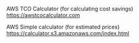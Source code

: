 AWS TCO Calculator (for calculating cost savings)
https://awstcocalculator.com

AWS Simple calculator (for estimated prices)
https://calculator.s3.amazonaws.com/index.html
